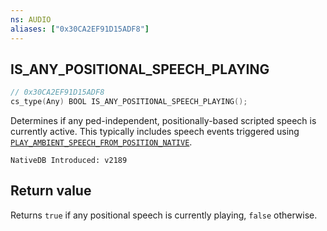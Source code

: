 ```yaml
---
ns: AUDIO
aliases: ["0x30CA2EF91D15ADF8"]
---
```

## IS_ANY_POSITIONAL_SPEECH_PLAYING

```c
// 0x30CA2EF91D15ADF8
cs_type(Any) BOOL IS_ANY_POSITIONAL_SPEECH_PLAYING();
```

Determines if any ped-independent, positionally-based scripted speech is currently active. This typically includes speech events triggered using [`PLAY_AMBIENT_SPEECH_FROM_POSITION_NATIVE`](_#0xED640017ED337E45).

```
NativeDB Introduced: v2189
```

## Return value
Returns `true` if any positional speech is currently playing, `false` otherwise.
